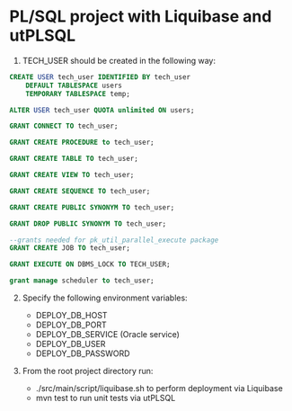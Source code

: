 # PL/SQL project with Liquibase and utPLSQL

1. TECH_USER should be created in the following way:

```sql
CREATE USER tech_user IDENTIFIED BY tech_user
    DEFAULT TABLESPACE users
    TEMPORARY TABLESPACE temp;

ALTER USER tech_user QUOTA unlimited ON users;

GRANT CONNECT TO tech_user;

GRANT CREATE PROCEDURE to tech_user;

GRANT CREATE TABLE TO tech_user;

GRANT CREATE VIEW TO tech_user;

GRANT CREATE SEQUENCE TO tech_user;

GRANT CREATE PUBLIC SYNONYM TO tech_user;

GRANT DROP PUBLIC SYNONYM TO tech_user;

--grants needed for pk_util_parallel_execute package
GRANT CREATE JOB TO tech_user;

GRANT EXECUTE ON DBMS_LOCK TO TECH_USER;

grant manage scheduler to tech_user;
```

2. Specify the following environment variables:
    - DEPLOY_DB_HOST
    - DEPLOY_DB_PORT
    - DEPLOY_DB_SERVICE (Oracle service)
    - DEPLOY_DB_USER
    - DEPLOY_DB_PASSWORD

3. From the root project directory run:
    - ./src/main/script/liquibase.sh to perform deployment via Liquibase
    - mvn test to run unit tests via utPLSQL